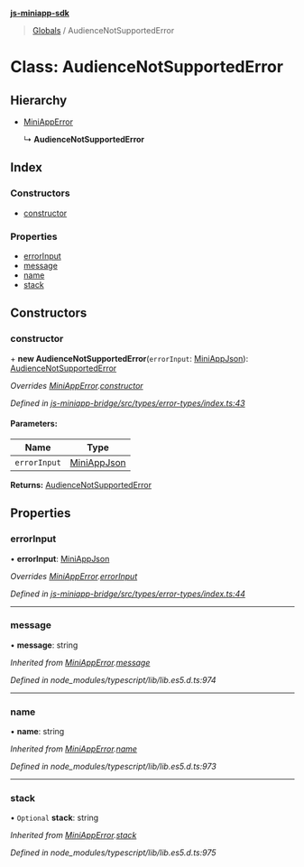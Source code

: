 **[js-miniapp-sdk](../README.md)**

> [Globals](../README.md) / AudienceNotSupportedError

# Class: AudienceNotSupportedError

## Hierarchy

* [MiniAppError](miniapperror.md)

  ↳ **AudienceNotSupportedError**

## Index

### Constructors

* [constructor](audiencenotsupportederror.md#constructor)

### Properties

* [errorInput](audiencenotsupportederror.md#errorinput)
* [message](audiencenotsupportederror.md#message)
* [name](audiencenotsupportederror.md#name)
* [stack](audiencenotsupportederror.md#stack)

## Constructors

### constructor

\+ **new AudienceNotSupportedError**(`errorInput`: [MiniAppJson](../interfaces/miniappjson.md)): [AudienceNotSupportedError](audiencenotsupportederror.md)

*Overrides [MiniAppError](miniapperror.md).[constructor](miniapperror.md#constructor)*

*Defined in [js-miniapp-bridge/src/types/error-types/index.ts:43](https://github.com/rakutentech/js-miniapp/blob/549763f/js-miniapp-bridge/src/types/error-types/index.ts#L43)*

#### Parameters:

Name | Type |
------ | ------ |
`errorInput` | [MiniAppJson](../interfaces/miniappjson.md) |

**Returns:** [AudienceNotSupportedError](audiencenotsupportederror.md)

## Properties

### errorInput

•  **errorInput**: [MiniAppJson](../interfaces/miniappjson.md)

*Overrides [MiniAppError](miniapperror.md).[errorInput](miniapperror.md#errorinput)*

*Defined in [js-miniapp-bridge/src/types/error-types/index.ts:44](https://github.com/rakutentech/js-miniapp/blob/549763f/js-miniapp-bridge/src/types/error-types/index.ts#L44)*

___

### message

•  **message**: string

*Inherited from [MiniAppError](miniapperror.md).[message](miniapperror.md#message)*

*Defined in node_modules/typescript/lib/lib.es5.d.ts:974*

___

### name

•  **name**: string

*Inherited from [MiniAppError](miniapperror.md).[name](miniapperror.md#name)*

*Defined in node_modules/typescript/lib/lib.es5.d.ts:973*

___

### stack

• `Optional` **stack**: string

*Inherited from [MiniAppError](miniapperror.md).[stack](miniapperror.md#stack)*

*Defined in node_modules/typescript/lib/lib.es5.d.ts:975*
